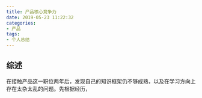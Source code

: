 ```yaml
---
title: 产品核心竞争力
date: 2019-05-23 11:22:32
categories:
- 产品
tags:
- 个人总结
---
```


## 综述

在接触产品这一职位两年后，发现自己的知识框架仍不够成熟，以及在学习方向上存在太杂太乱的问题。先根据经历，